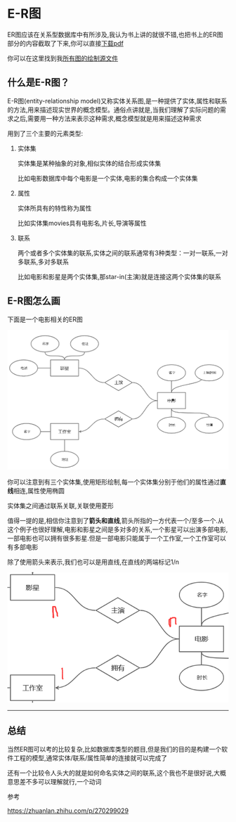 # E-R图

ER图应该在关系型数据库中有所涉及,我认为书上讲的就很不错,也把书上的ER图部分的内容截取了下来,你可以直接[下载pdf](https://github.com/luzhixing12345/WHU-software-engineering/releases/download/v0.0.1/ER.pdf)

你可以在这里找到我[所有图的绘制源文件](https://www.yuque.com/books/share/7a36531d-5b56-4a7a-b04e-87630f62eb41?#)

## 什么是E-R图？

E-R图(entity-relationship model)又称实体关系图,是一种提供了实体,属性和联系的方法,用来描述现实世界的概念模型。通俗点讲就是,当我们理解了实际问题的需求之后,需要用一种方法来表示这种需求,概念模型就是用来描述这种需求

用到了三个主要的元素类型:

1. 实体集

   实体集是某种抽象的对象,相似实体的结合形成实体集

   比如电影数据库中每个电影是一个实体,电影的集合构成一个实体集

2. 属性

   实体所具有的特性称为属性

   比如实体集movies具有电影名,片长,导演等属性

3. 联系

   两个或者多个实体集的联系,实体之间的联系通常有3种类型：一对一联系,一对多联系,多对多联系

   比如电影和影星是两个实体集,那star-in(主演)就是连接这两个实体集的联系

## E-R图怎么画

下面是一个电影相关的ER图

![20220607144528](https://raw.githubusercontent.com/learner-lu/picbed/master/20220607144528.png)

你可以注意到有三个实体集,使用矩形绘制,每一个实体集分别于他们的属性通过**直线**相连,属性使用椭圆

实体集之间通过联系关联,关联使用菱形

值得一提的是,相信你注意到了**箭头和直线**,箭头所指的一方代表一个/至多一个.从这个例子也很好理解,电影和影星之间是多对多的关系,一个影星可以出演多部电影,一部电影也可以拥有很多影星.但是一部电影只能属于一个工作室,一个工作室可以有多部电影

除了使用箭头来表示,我们也可以是用直线,在直线的两端标记1/n

![20220607145107](https://raw.githubusercontent.com/learner-lu/picbed/master/20220607145107.png)

---

## 总结

当然ER图可以考的比较复杂,比如数据库类型的题目,但是我们的目的是构建一个软件工程的模型,通常实体/联系/属性简单的连接就可以完成了

还有一个比较令人头大的就是如何命名实体之间的联系,这个我也不是很好说,大概意思差不多可以理解就行,一个动词

参考

https://zhuanlan.zhihu.com/p/270299029